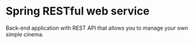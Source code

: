 # Spring RESTful web service
Back-end application with REST API that allows you to manage your own simple cinema.
